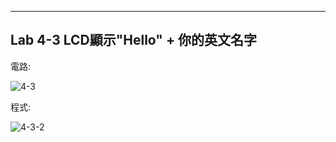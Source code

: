 
____
Lab 4-3 LCD顯示"Hello" + 你的英文名字
----
電路:

![4-3](https://user-images.githubusercontent.com/89326999/138241402-9d191ec8-4ce7-442c-8146-2a7f749b84d6.png)

程式:

![4-3-2](https://user-images.githubusercontent.com/89326999/138241453-f0bf2ac3-e754-4f68-b855-7db74148355e.png)
